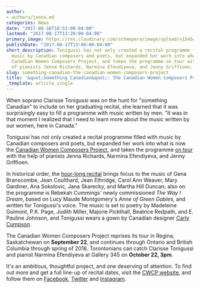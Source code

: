 ```yaml
---
author:
- authors/jenna.md
categories: News
date: "2017-08-16T18:53:00-04:00"
lastmod: "2017-08-17T13:20:00-04:00"
primary_image: https://res.cloudinary.com/schmopera/image/upload/v1545409169/media/webhook-uploads/1502927362084/2017-08-17%20-%20CWCP.jpg.jpg
publishDate: "2017-08-17T13:06:00-04:00"
short_description: Tonigussi has not only created a recital programme filled with
  music by Canadian composers and poets, but expanded her work into what is now the
  Canadian Women Composers Project, and taken the programme on tour with the help
  of pianists Jenna Richards, Narmina Efendiyeva, and Jenny Griffioen.
slug: something-canadian-the-canadian-women-composers-project
title: '&quot;Something Canadian&quot;: the Canadian Women Composers Project'
_template: article_single
---
```


When soprano Clarisse Tonigussi was on the hunt for "something Canadian" to include on her graduating recital, she learned that it was surprisingly easy to fill a programme with music written by men. "It was in that moment I realized that I need to learn more about the music written by our women, here in Canada."

Tonigussi has not only created a recital programme filled with music by Canadian composers and poets, but expanded her work into what is now the [Canadian Women Composers Project](https://www.canadianwomencomposersproject.com/biography), and taken the programme [on tour](https://www.canadianwomencomposersproject.com/concerts) with the help of pianists Jenna Richards, Narmina Efendiyeva, and Jenny Griffioen.

In historical order, the [hour-long recital](https://www.canadianwomencomposersproject.com/repertoire) brings focus to the music of Gena Branscombe, Jean Coulthard, Jean Ethridge, Carol Ann Weaver, Mary Gardiner, Ana Sokolovic, Jana Skarecky, and Martha Hill Duncan; also on the programme is Rebekah Cummings' newly commissioned *The Way I Dream*, based on Lucy Maude Montgomery's *Anne of Green Gables*, and written for Tonigussi's voice. The music is set to poetry by  Madeleine Guimont, P.K. Page, Judith Miller, Majorie Pickthall, Beatrice Redpath, and E. Pauline Johnson, and Tonigussi wears a gown by Canadian designer [Carly Cumpson](http://www.carlycumpson.com/).

The Canadian Women Composers Project reprises its tour in Regina, Saskatchewan on **September 22**, and continues through Ontario and British Columbia through spring of 2018. Torontonians can catch Clarisse Tonigussi and pianist Narmina Efendiyeva at Gallery 345 on **October 22, 3pm**.

It's an ambitious, thoughtful project, and one deserving of attention. To find out more and get a full line-up of recital dates, visit the [CWCP website](https://www.canadianwomencomposersproject.com/), and follow them on [Facebook](https://www.facebook.com/TheCWCProject/), [Twitter](https://twitter.com/TheCWCProject) and [Instagram](https://www.instagram.com/TheCWCProject/).


